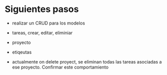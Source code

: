 # Siguientes pasos

- realizar un CRUD para los modelos
- tareas, crear, editar, eliminiar
- proyecto
- etiqeutas


- actualmente on delete proyect, se eliminan todas las tareas asociadas a ese proyecto. Confirmar este comportamiento
